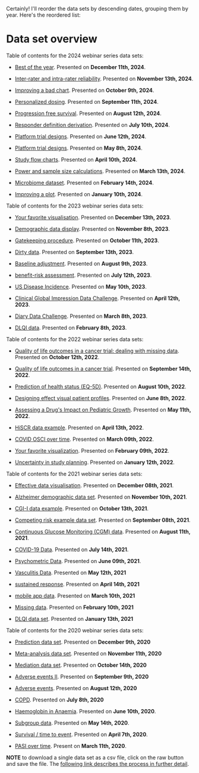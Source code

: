 Certainly! I'll reorder the data sets by descending dates, grouping them by year. Here's the reordered list:

Data set overview
=================

Table of contents for the 2024 webinar series data sets:

  - [Best of the year](https://github.com/VIS-SIG/Wonderful-Wednesdays/tree/master/data/2024/2024-12-11). Presented on **December 11th, 2024**.
  
  - [Inter-rater and intra-rater reliability](https://github.com/VIS-SIG/Wonderful-Wednesdays/tree/master/data/2024/2024-10-09). Presented on **November 13th, 2024**.
  
  - [Improving a bad chart](https://github.com/VIS-SIG/Wonderful-Wednesdays/tree/master/data/2024/2024-10-09). Presented on **October 9th, 2024**.
  
  - [Personalized dosing](https://github.com/VIS-SIG/Wonderful-Wednesdays/tree/master/data/2024/2024-09-11). Presented on **September 11th, 2024**.
  
  - [Progression free survival](https://github.com/VIS-SIG/Wonderful-Wednesdays/tree/master/data/2024/2024-08-12). Presented on **August 12th, 2024**.
  
  - [Responder definition derivation](https://github.com/VIS-SIG/Wonderful-Wednesdays/tree/master/data/2024/2024-07-10). Presented on **July 10th, 2024**.
  
  - [Platform trial designs](https://github.com/VIS-SIG/Wonderful-Wednesdays/tree/master/data/2024/2024-06-12). Presented on **June 12th, 2024**.
  
  - [Platform trial designs](https://github.com/VIS-SIG/Wonderful-Wednesdays/tree/master/data/2024/2024-05-08). Presented on **May 8th, 2024**.
  
  - [Study flow charts](https://github.com/VIS-SIG/Wonderful-Wednesdays/tree/master/data/2024/2024-04-10). Presented on **April 10th, 2024**.
  
  - [Power and sample size calculations](https://github.com/VIS-SIG/Wonderful-Wednesdays/tree/master/data/2024/2024-03-13). Presented on **March 13th, 2024**.
  
  - [Microbiome dataset](https://github.com/VIS-SIG/Wonderful-Wednesdays/tree/master/data/2024/2024-02-14). Presented on **February 14th, 2024**.
  
  - [Improving a plot](https://github.com/VIS-SIG/Wonderful-Wednesdays/tree/master/data/2024/2024-01-10). Presented on **January 10th, 2024**.

Table of contents for the 2023 webinar series data sets:

  - [Your favorite visualisation](https://github.com/VIS-SIG/Wonderful-Wednesdays/tree/master/data/2023/2023-12-13). Presented on **December 13th, 2023**.

  - [Demographic data display](https://github.com/VIS-SIG/Wonderful-Wednesdays/tree/master/data/2023/2023-10-11). Presented on **November 8th, 2023**.
  
  - [Gatekeeping procedure](https://github.com/VIS-SIG/Wonderful-Wednesdays/tree/master/data/2023/2023-10-11). Presented on **October 11th, 2023**.

  - [Dirty data](https://github.com/VIS-SIG/Wonderful-Wednesdays/tree/master/data/2023/2023-09-13). Presented on **September 13th, 2023**.

  - [Baseline adjustment](https://github.com/VIS-SIG/Wonderful-Wednesdays/tree/master/data/2023/2023-08-09). Presented on **August 9th, 2023**.

  - [benefit-risk assessment](https://github.com/RMine-rgb/Wonderful-Wednesdays/tree/master/data/2023/2023-07-12). Presented on **July 12th, 2023**.

  - [US Disease Incidence](https://github.com/VIS-SIG/Wonderful-Wednesdays/tree/master/data/2023/2023-05-10). Presented on **May 10th, 2023**.
  
  - [Clinical Global Impression Data Challenge](https://github.com/VIS-SIG/Wonderful-Wednesdays/tree/master/data/2023/2023-04-12). Presented on **April 12th, 2023**.

  - [Diary Data Challenge](https://github.com/VIS-SIG/Wonderful-Wednesdays/tree/master/data/2023/2023-02-08). Presented on **March 8th, 2023**.

  - [DLQI data](https://github.com/VIS-SIG/Wonderful-Wednesdays/tree/master/data/2023/2023-02-08). Presented on **February 8th, 2023**.

Table of contents for the 2022 webinar series data sets:

  - [Quality of life outcomes in a cancer trial: dealing with missing data](https://github.com/VIS-SIG/Wonderful-Wednesdays/tree/master/data/2022/2022-10-12). Presented on **October 12th, 2022**.

  - [Quality of life outcomes in a cancer trial](https://github.com/VIS-SIG/Wonderful-Wednesdays/tree/master/data/2022/2022-09-14). Presented on **September 14th, 2022**.

  - [Prediction of health status (EQ-5D)](https://github.com/VIS-SIG/Wonderful-Wednesdays/tree/master/data/2022/2022-08-10). Presented on **August 10th, 2022**.

  - [Designing effect visual patient profiles](https://github.com/VIS-SIG/Wonderful-Wednesdays/tree/master/data/2022/2022-06-08). Presented on **June 8th, 2022**.
  
  - [Assessing a Drug's Impact on Pediatric Growth](https://github.com/VIS-SIG/Wonderful-Wednesdays/tree/master/data/2022/2022-05-11). Presented on **May 11th, 2022**.
  
  - [HiSCR data example](https://github.com/VIS-SIG/Wonderful-Wednesdays/tree/master/data/2022/2022-04-13). Presented on **April 13th, 2022**.
  
  - [COVID OSCI over time](https://github.com/VIS-SIG/Wonderful-Wednesdays/tree/master/data/2022/2022-03-09). Presented on **March 09th, 2022**.
  
  - [Your favorite visualization](https://github.com/VIS-SIG/Wonderful-Wednesdays/tree/master/data/2022/2022-02-09). Presented on **February 09th, 2022**.
  
  - [Uncertainty in study planning](https://github.com/VIS-SIG/Wonderful-Wednesdays/tree/master/data/2022/2022-01-12). Presented on **January 12th, 2022**.

Table of contents for the 2021 webinar series data sets:

  - [Effective data visualisation](https://github.com/VIS-SIG/Wonderful-Wednesdays/tree/master/data/2021/2021-12-08). Presented on **December 08th, 2021**.
  
  - [Alzheimer demographic data set](https://github.com/VIS-SIG/Wonderful-Wednesdays/tree/master/data/2021/2021-11-10). Presented on **November 10th, 2021**.
  
  - [CGI-I data example](https://github.com/VIS-SIG/Wonderful-Wednesdays/tree/master/data/2021/2021-10-13). Presented on **October 13th, 2021**.

  - [Competing risk example data set](https://github.com/VIS-SIG/Wonderful-Wednesdays/tree/master/data/2021/2021-09-08). Presented on **September 08th, 2021**.

  - [Continuous Glucose Monitoring (CGM) data](https://github.com/VIS-SIG/Wonderful-Wednesdays/tree/master/data/2021/2021-08-11). Presented on **August 11th, 2021**.

  - [COVID-19 Data](https://github.com/VIS-SIG/Wonderful-Wednesdays/tree/master/data/2021/2021-07-14). Presented on **July 14th, 2021**.
  
  - [Psychometric Data](https://github.com/VIS-SIG/Wonderful-Wednesdays/tree/master/data/2021/2021-06-09). Presented on **June 09th, 2021**.

  - [Vasculitis Data](https://github.com/VIS-SIG/Wonderful-Wednesdays/tree/master/data/2021/2021-05-12). Presented on **May 12th, 2021**

  - [sustained response](https://github.com/VIS-SIG/Wonderful-Wednesdays/tree/master/data/2021/2021-04-14). Presented on **April 14th, 2021**

  - [mobile app data](https://github.com/VIS-SIG/Wonderful-Wednesdays/tree/master/data/2021/2021-03-10). Presented on **March 10th, 2021**

  - [Missing data](https://github.com/VIS-SIG/Wonderful-Wednesdays/tree/master/data/2021/2021-02-10). Presented on **February 10th, 2021**

  - [DLQI data set](https://github.com/VIS-SIG/Wonderful-Wednesdays/tree/master/data/2021/2021-01-13). Presented on **January 13th, 2021**

Table of contents for the 2020 webinar series data sets:

  - [Prediction data set](https://github.com/VIS-SIG/Wonderful-Wednesdays/tree/master/data/2020/2020-12-09). Presented on **December 9th, 2020**

  - [Meta-analysis data set](https://github.com/VIS-SIG/Wonderful-Wednesdays/tree/master/data/2020/2020-11-11). Presented on **November 11th, 2020**

  - [Mediation data set](https://github.com/VIS-SIG/Wonderful-Wednesdays/tree/master/data/2020/2020-10-14). Presented on **October 14th, 2020**

  - [Adverse events II](https://github.com/VIS-SIG/Wonderful-Wednesdays/tree/master/data/2020/2020-09-09). Presented on **September 9th, 2020**

  - [Adverse events](https://github.com/VIS-SIG/Wonderful-Wednesdays/tree/master/data/2020/2020-08-12). Presented on **August 12th, 2020**

  - [COPD](https://github.com/VIS-SIG/Wonderful-Wednesdays/tree/master/data/2020/2020-07-08). Presented on **July 8th, 2020**

  - [Haemoglobin in Anaemia](https://github.com/VIS-SIG/Wonderful-Wednesdays/tree/master/data/2020/2020-06-10). Presented on **June 10th, 2020**.

  - [Subgroup data](https://github.com/VIS-SIG/Wonderful-Wednesdays/tree/master/data/2020/2020-05-13). Presented on **May 14th, 2020**.

  - [Survival / time to event](https://github.com/VIS-SIG/Wonderful-Wednesdays/tree/master/data/2020/2020-04-08). Presented on **April 7th, 2020**. 

  - [PASI over time](https://github.com/VIS-SIG/Wonderful-Wednesdays/tree/master/data/2020/2020-03-11). Present on **March 11th, 2020**.

**NOTE** to download a single data set as a csv file, click on the raw button and save the file. The [following link describes the process in further detail](https://stackoverflow.com/questions/4604663/download-single-files-from-github).
